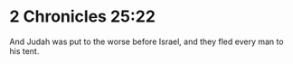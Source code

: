 # 2 Chronicles 25:22

And Judah was put to the worse before Israel, and they fled every man to his tent.